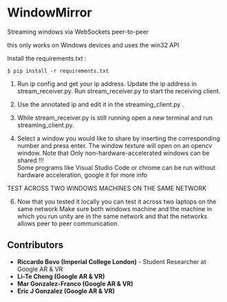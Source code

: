 # WindowMirror

Streaming windows via WebSockets peer-to-peer

this only works on Windows devices and uses the win32 API

Install the requirements.txt :

```
$ pip install -r requirements.txt
```

1) Run ip config and get your ip address. Update the ip address in
stream_receiver.py. Run stream_receiver.py to start the receiving client.

2) Use the annotated ip and edit it in the streaming_client.py .

3) While stream_receiver.py is still running open a new terminal and run
streaming_client.py.

4) Select a window you would like to share by inserting the corresponding number
and press enter. The window texture will open on an opencv window. Note that
Only non-hardware-accelerated windows can be shared !!! \
Some programs like Visual Studio Code or chrome can be run without hardware
acceleration, google it for more info

TEST ACROSS TWO WINDOWS MACHINES ON THE SAME NETWORK

6) Now that you tested it locally you can test it across two laptops on the same
network Make sure both windows machine and the machine in which you run unity
are in the same network and that the networks allows peer to peer communication.


## Contributors

 - **Riccardo Bovo (Imperial College London)** - Student Researcher at Google AR & VR 
 - **Li-Te Cheng (Google AR & VR)** 
 - **Mar Gonzalez-Franco (Google AR & VR)** 
 - **Eric J Gonzalez (Google AR & VR)** 
